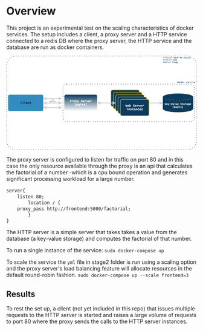 # Overview

This project is an experimental test on the scaling characteristics of
docker services. The setup includes a client, a proxy server and a
HTTP service connected to a redis DB where the proxy server, the HTTP
service and the database are run as  docker containers.

![Design Overview](./load_balancer.png)

The proxy server is configured to listen for traffic on port 80 and in
this case the only resource available through the proxy is an api that
calculates the factorial of a number -which is a cpu bound operation
and generates significant processing workload for a large number. 


```
server{
	listen 80;
        location / {
	proxy_pass http://frontend:5000/factorial;
        }
}
```

The HTTP server is a simple server that takes takes a value from the
database (a key-value storage) and computes the factorial of that
number.

To run a single instance of the service:
`sudo docker-compose up`

To scale the service the `yml` file in stage2 folder is run using a
scaling option and the proxy server's load balancing feature will
allocate resources in the default round-robin fashion.
`sudo docker-compose up --scale frontend=3`

## Results

To rest the set up, a client (not yet included in this repo) that
issues multiple requests to the HTTP server is started and raises a
large volume of requests to port 80 where the proxy sends the calls to
the HTTP server instances.